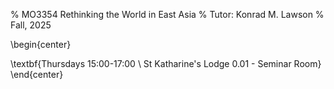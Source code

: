 % MO3354 Rethinking the World in East Asia
% Tutor: Konrad M. Lawson
% Fall, 2025

\begin{center}

\textbf{Thursdays 15:00-17:00
\\ St Katharine's Lodge 0.01 - Seminar Room}
\end{center}

